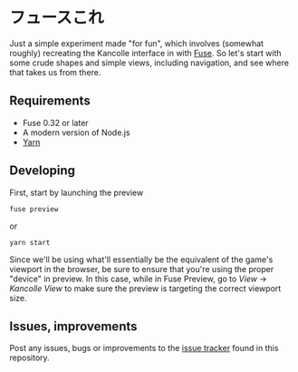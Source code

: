 
# フュースこれ

Just a simple experiment made "for fun", which involves (somewhat roughly) recreating the Kancolle interface in with [Fuse](https://www.fusetools.com). So let's start with some crude shapes and simple views, including navigation, and see where that takes us from there.

## Requirements

 * Fuse 0.32 or later
 * A modern version of Node.js
 * [Yarn](https://yarnpkg.com)

## Developing

First, start by launching the preview

```
fuse preview
```

or

```
yarn start
```

Since we'll be using what'll essentially be the equivalent of the game's viewport in the browser, be sure to ensure that you're using the proper "device" in preview. In this case, while in Fuse Preview, go to *View* → *Kancolle View* to make sure the preview is targeting the correct viewport size.

## Issues, improvements

Post any issues, bugs or improvements to the [issue tracker](https://github.com/stuf/fusecolle/issues) found in this repository.

